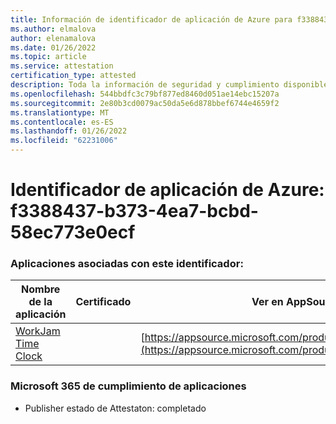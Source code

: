 ```yaml
---
title: Información de identificador de aplicación de Azure para f3388437-b373-4ea7-bcbd-58ec773e0ecf
ms.author: elmalova
author: elenamalova
ms.date: 01/26/2022
ms.topic: article
ms.service: attestation
certification_type: attested
description: Toda la información de seguridad y cumplimiento disponible para f3388437-b373-4ea7-bcbd-58ec773e0ecf.
ms.openlocfilehash: 544bbdfc3c79bf877ed8460d051ae14ebc15207a
ms.sourcegitcommit: 2e80b3cd0079ac50da5e6d878bbef6744e4659f2
ms.translationtype: MT
ms.contentlocale: es-ES
ms.lasthandoff: 01/26/2022
ms.locfileid: "62231006"
---
```

# <a name="azure-app-id-f3388437-b373-4ea7-bcbd-58ec773e0ecf"></a>Identificador de aplicación de Azure: f3388437-b373-4ea7-bcbd-58ec773e0ecf


### <a name="apps-associated-with-this-id"></a>Aplicaciones asociadas con este identificador:
| **Nombre de la aplicación** | **Certificado** | **Ver en AppSource** |
|--------------|---------------|-----------------------|
| [WorkJam Time Clock](https://docs.microsoft.com/microsoft-365-app-certification/forward/WA200003620) |  | [https://appsource.microsoft.com/product/office/WA200003620](https://appsource.microsoft.com/product/office/WA200003620) |

### <a name="microsoft-365-app-compliance-status"></a>Microsoft 365 de cumplimiento de aplicaciones
- Publisher estado de Attestaton: completado
